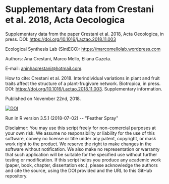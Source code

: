# Supplementary data from Crestani et al. 2018, Acta Oecologica

Supplementary data from the paper Crestani et al. 2018, Acta Oecologica, in press. DOI: https://doi.org/10.1016/j.actao.2018.11.003

Ecological Synthesis Lab (SintECO): https://marcomellolab.wordpress.com

Authors: Ana Crestani, Marco Mello, Eliana Cazeta.

E-mail: aninhacrestani@hotmail.com.

How to cite: Crestani et al. 2018. Interindividual variations in plant and fruit traits affect the structure of a plant-frugivore network. Biotropica, in press. DOI: https://doi.org/10.1016/j.actao.2018.11.003. Supplementary information.

Published on November 22nd, 2018.

<a href="https://doi.org/10.5281/zenodo.1487593"><img src="https://zenodo.org/badge/DOI/10.5281/zenodo.1487593.svg" alt="DOI"></a>

Run in R version 3.5.1 (2018-07-02) -- "Feather Spray"

Disclaimer: You may use this script freely for non-comercial purposes at your own risk. We assume no responsibility or liability for the use of this software, convey no license or title under any patent, copyright, or mask work right to the product. We reserve the right to make changes in the software without notification. We also make no representation or warranty that such application will be suitable for the specified use without further testing or modification. If this script helps you produce any academic work (paper, book, chapter, dissertation etc.), please acknowledge the authors and cite the source, using the DOI provided and the URL to this GitHub repository.
